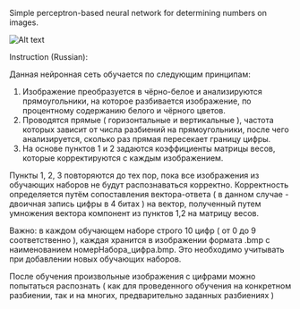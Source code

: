 Simple perceptron-based neural network for determining numbers on images.

![Alt text](https://cloud.githubusercontent.com/assets/16634903/22876841/8f82f8d2-f1e3-11e6-987d-c57e7e2c3b78.png "Optional title")

Instruction (Russian):

Данная нейронная сеть обучается по следующим принципам:
1. Изображение преобразуется в чёрно-белое и анализируются прямоугольники, на которое разбивается изображение, по процентному содержанию
белого и чёрного цветов.
2. Проводятся прямые ( горизонтальные и вертикальные ), частота которых зависит от числа разбиений на прямоугольники, после чего 
анализируется, сколько раз прямая пересекает границу цифры.
3. На основе пунктов 1 и 2 задаются коэффициенты матрицы весов, которые корректируются с каждым изображением.

Пункты 1, 2, 3 повторяются до тех пор, пока все изображения из обучающих наборов не будут распознаваться корректно.
Корректность определяется путём сопоставления вектора-ответа ( в данном случае - двоичная запись цифры в 4 битах ) на вектор, полученный
путем умножения вектора компонент из пунктов 1,2 на матрицу весов.

Важно: в каждом обучающем наборе строго 10 цифр ( от 0 до 9 соответственно ), каждая хранится в изображении формата .bmp с наименованием
номерНабора_цифра.bmp. Это необходимо учитывать при добавлении новых обучающих наборов.

После обучения произвольные изображения с цифрами можно попытаться распознать ( как для проведенного обучения на конкретном разбиении, так
и на многих, предварительно заданных разбиениях )

